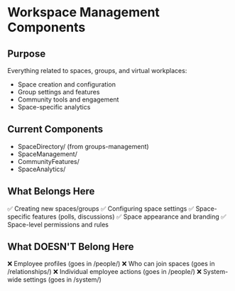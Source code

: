 # Workspace Management Components

## Purpose
Everything related to spaces, groups, and virtual workplaces:
- Space creation and configuration
- Group settings and features
- Community tools and engagement
- Space-specific analytics

## Current Components
- SpaceDirectory/ (from groups-management)
- SpaceManagement/
- CommunityFeatures/
- SpaceAnalytics/

## What Belongs Here
✅ Creating new spaces/groups
✅ Configuring space settings
✅ Space-specific features (polls, discussions)
✅ Space appearance and branding
✅ Space-level permissions and rules

## What DOESN'T Belong Here
❌ Employee profiles (goes in /people/)
❌ Who can join spaces (goes in /relationships/)
❌ Individual employee actions (goes in /people/)
❌ System-wide settings (goes in /system/)